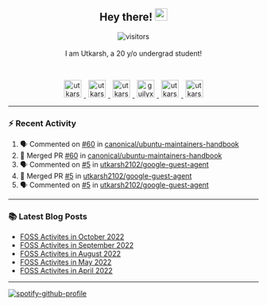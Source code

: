 <h2 align="center">
  <b>Hey there!</b> <img src="https://media.giphy.com/media/hvRJCLFzcasrR4ia7z/giphy.gif" width="25px">
</h2>

<p align="center">
  <img src="https://visitor-badge.glitch.me/badge?page_id=utkarsh2102" alt="visitors">
  <br/>
  <br/>
  I am Utkarsh, a 20 y/o undergrad student!
</p>

<br/>
<p align="center">
<a href="https://nm.debian.org/person/utkarsh/">
  <img alt="utkarsh2102 | Debian" width="35px" src="https://www.flaticon.com/svg/static/icons/svg/226/226772.svg" hspace="5"/>
</a>
<a href="https://twitter.com/utkarsh2102">
  <img alt="utkarsh2102 | Twitter" width="35px" src="https://image.flaticon.com/icons/svg/2111/2111703.svg" hspace="5"/>
</a>
<a href="mailto:utkarsh@debian.org">
  <img alt="utkarsh2102 | Mail" width="35px" src="https://www.flaticon.com/svg/static/icons/svg/893/893315.svg" hspace="5"/>
</a>
<a href="https://open.spotify.com/user/wr6c7rh4fwc5fvibnwrwwzlrn">
  <img alt="guilyx's Spotify" width="35px" src="https://image.flaticon.com/icons/svg/2111/2111627.svg" hspace="5"/>
</a>
<a href="https://www.linkedin.com/in/utkarsh2102"><img alt="utkarsh2102 | LinkedIn" width="35px" src="https://image.flaticon.com/icons/svg/2111/2111465.svg" hspace="5"/>
</a>
<a href="https://www.instagram.com/utkarsh2102">
  <img alt="utkarsh2102 | Instagram" width="35px" src="https://image.flaticon.com/icons/svg/2111/2111421.svg" hspace="5"/>
</a>
</p>

---

### :zap: Recent Activity

<!--START_SECTION:activity-->
1. 🗣 Commented on [#60](https://github.com/canonical/ubuntu-maintainers-handbook/issues/60) in [canonical/ubuntu-maintainers-handbook](https://github.com/canonical/ubuntu-maintainers-handbook)
2. 🎉 Merged PR [#60](https://github.com/canonical/ubuntu-maintainers-handbook/pull/60) in [canonical/ubuntu-maintainers-handbook](https://github.com/canonical/ubuntu-maintainers-handbook)
3. 🗣 Commented on [#5](https://github.com/utkarsh2102/google-guest-agent/issues/5) in [utkarsh2102/google-guest-agent](https://github.com/utkarsh2102/google-guest-agent)
4. 🎉 Merged PR [#5](https://github.com/utkarsh2102/google-guest-agent/pull/5) in [utkarsh2102/google-guest-agent](https://github.com/utkarsh2102/google-guest-agent)
5. 🗣 Commented on [#5](https://github.com/utkarsh2102/google-guest-agent/issues/5) in [utkarsh2102/google-guest-agent](https://github.com/utkarsh2102/google-guest-agent)
<!--END_SECTION:activity-->

---

### :books: Latest Blog Posts

<!-- BLOG-POST-LIST:START -->
- [FOSS Activites in October 2022](https://utkarsh2102.com/posts/foss-in-oct-22/)
- [FOSS Activites in September 2022](https://utkarsh2102.com/posts/foss-in-sept-22/)
- [FOSS Activites in August 2022](https://utkarsh2102.com/posts/foss-in-aug-22/)
- [FOSS Activites in May 2022](https://utkarsh2102.com/posts/foss-in-may-22/)
- [FOSS Activites in April 2022](https://utkarsh2102.com/posts/foss-in-april-22/)
<!-- BLOG-POST-LIST:END -->

---

[![spotify-github-profile](https://spotify-github-profile.vercel.app/api/view?uid=wr6c7rh4fwc5fvibnwrwwzlrn&cover_image=true)](https://spotify-github-profile.vercel.app/api/view?uid=wr6c7rh4fwc5fvibnwrwwzlrn&redirect=true)
